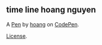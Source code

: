time line hoang nguyen
----------------------


A [Pen](http://codepen.io/hoangthecurry/pen/ygyRao) by [hoang](http://codepen.io/hoangthecurry) on [CodePen](http://codepen.io/).

[License](http://codepen.io/hoangthecurry/pen/ygyRao/license).